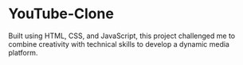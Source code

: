 # YouTube-Clone
Built using HTML, CSS, and JavaScript, this project challenged me to combine creativity with technical skills to develop a dynamic media platform. 

